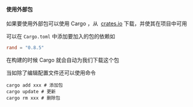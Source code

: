 #### 使用外部包

如果要使用外部包可以使用 Cargo ，从  [crates.io](https://crates.io/) 下载，并使其在项目中可用

可以在 `Cargo.toml` 中添加要加入的包的依赖如

```toml
rand = "0.8.5"
```

在构建的时候 Cargo 就会自动为我们下载这个包

当如除了编辑配置文件还可以使用命令

```shell
cargo add xxx # 添加包
cargo update # 更新
cargo rm xxx # 删除包
```